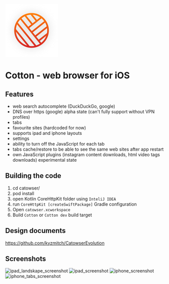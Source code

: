 ![Cotton - web browser for iOS](catowser/catowser/Assets.xcassets/AppIcon.appiconset/icon_83.5@2x.png)

# Cotton - web browser for iOS

Features
-----------------
- web search autocomplete (DuckDuckGo, google)
- DNS over https (google) alpha state (can't fully support without VPN profiles)
- tabs
- favourite sites (hardcoded for now)
- supports ipad and iphone layouts
- settings
- ability to turn off the JavaScript for each tab
- tabs cache/restore to be able to see the same web sites after app restart
- own JavaScript plugins (instagram content downloads, html video tags downloads) experimental state

Building the code
-----------------
1. cd catowser/
2. pod install
3. open Kotlin CoreHttpKit folder using `InteliJ IDEA`
4. run `CoreHttpKit [createSwiftPackage]` Gradle configuration
5. Open `catowser.xcworkspace`
6. Build `Cotton` or `Cotton dev` build target

Design documents
-----------------
https://github.com/kyzmitch/CatowserEvolution

## Screenshots

![ipad_landskape_screenshot](https://user-images.githubusercontent.com/622715/167244528-4cf58696-f191-4f96-b59f-e4956fcc429c.png)
![ipad_screenshot](https://user-images.githubusercontent.com/622715/167244530-7dd2931a-abbc-4804-a52d-e7d516e3ae5d.png)
![iphone_screenshot](https://user-images.githubusercontent.com/622715/167244532-f120c4f8-1570-4bc5-9caa-9fa0f0a6f47f.png)
![iphone_tabs_screenshot](https://user-images.githubusercontent.com/622715/167244534-ac07749d-788a-4e91-88dc-5a28f5439eb0.png)
